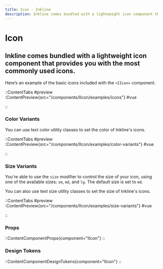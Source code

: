 ```yaml
---
title: Icon - Inkline
description: Inkline comes bundled with a lightweight icon component that provides you with the most commonly used icons.
---
```


# Icon
## Inkline comes bundled with a lightweight icon component that provides you with the most commonly used icons.

Here’s an example of the basic icons included with the `<IIcon>` component.

::ContentTabs
#preview
:ContentPreview{src="/components/IIcon/examples/icons"}
#vue
<!-- Autodocs{src="@inkline/inkline/components/IIcon/examples/icons.raw.vue" lang="vue"} -->
::

### Color Variants
You can use text color utility classes to set the color of Inkline's icons.

::ContentTabs
#preview
:ContentPreview{src="/components/IIcon/examples/color-variants"}
#vue
<!-- Autodocs{src="@inkline/inkline/components/IIcon/examples/color-variants.raw.vue" lang="vue"} -->
::

### Size Variants
You're able to use the `size` modifier to control the size of your icon, using one of the available sizes: `sm`, `md`, and `lg`. The default size is set to `md`.

You can also use text size utility classes to set the size of Inkline's icons.

::ContentTabs
#preview
:ContentPreview{src="/components/IIcon/examples/size-variants"}
#vue
<!-- Autodocs{src="@inkline/inkline/components/IIcon/examples/size-variants.raw.vue" lang="vue"} -->
::

### Props
::ContentComponentProps{component="IIcon"}
::

### Design Tokens
::ContentComponentDesignTokens{component="IIcon"}
::
